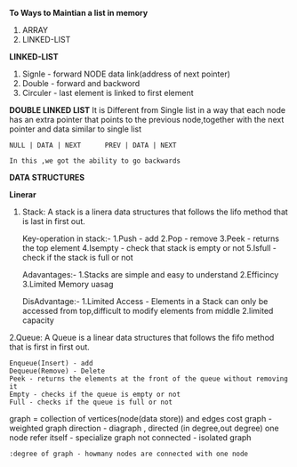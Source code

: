 <!-- mallox - block
calloc - same size n block
free

linked list:
when you want that time you allocate
[data|next pointer]

double
[pre|data|next pointer] -->

**To Ways to Maintian a list in memory**
1. ARRAY
2. LINKED-LIST

**LINKED-LIST**
1. Signle - forward
        NODE
    data     link(address of next pointer)
2. Double  - forward and backword
3. Circuler - last element is linked to first element

**DOUBLE LINKED LIST**
    It is Different from Single list in a way that each node has an extra pointer that points to the previous node,together with the next pointer and data similar to single list

    NULL | DATA | NEXT      PREV | DATA | NEXT  

    In this ,we got the ability to go backwards



**DATA STRUCTURES**

**Linerar**
1. Stack:
    A stack is a linera data structures that follows the lifo method that is last in first out.

    Key-operation in stack:-
    1.Push - add
    2.Pop  - remove
    3.Peek - returns the top element
    4.Isempty - check that stack is empty or not
    5.Isfull  - check if the stack is full or not

    Adavantages:-
    1.Stacks are simple and easy to understand
    2.Efficincy
    3.Limited Memory uasag

    DisAdvantage:-
    1.Limited Access - Elements in a Stack can only be accessed from top,difficult to modify elements from middle
    2.limited capacity


2.Queue:
    A Queue is a linear data structures that follows the fifo method that is first in first out.
    

    Enqueue(Insert) - add
    Dequeue(Remove) - Delete
    Peek - returns the elements at the front of the queue without removing it
    Empty - checks if the queue is empty or not
    Full - checks if the queue is full or not

    

graph = collection of vertices(node(data store)) and edges
    cost graph - weighted graph
    direction  - diagraph , directed (in degree,out degree)
    one node refer itself - specialize graph
    not connected  - isolated graph

    :degree of graph - howmany nodes are connected with one node




